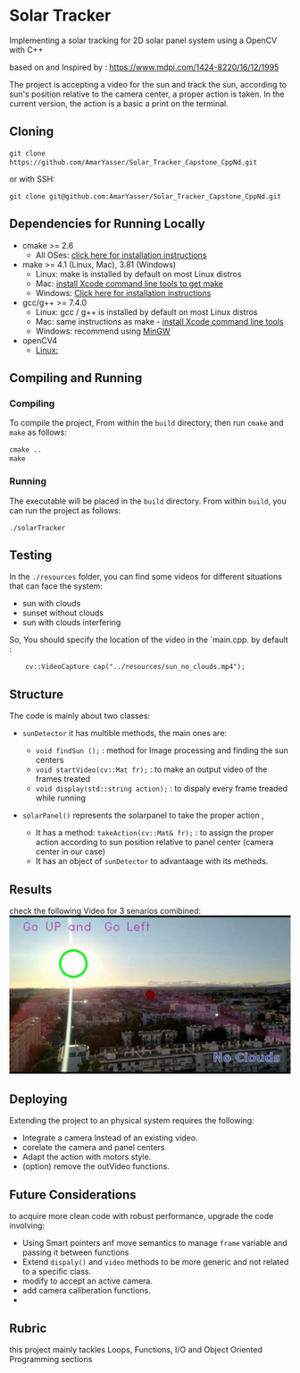 # Solar Tracker

Implementing a solar tracking for 2D solar panel system using a OpenCV with C++

based on and Inspired by : https://www.mdpi.com/1424-8220/16/12/1995

The project is accepting a video for the sun and track the sun,
according to sun's position relative to the camera center, a proper action is taken.
In the current version, the action is a basic a print on the terminal.


## Cloning

```
git clone https://github.com/AmarYasser/Solar_Tracker_Capstone_CppNd.git
```
or with SSH:
```
git clone git@github.com:AmarYasser/Solar_Tracker_Capstone_CppNd.git
```

## Dependencies for Running Locally
* cmake >= 2.6
  * All OSes: [click here for installation instructions](https://cmake.org/install/)
* make >= 4.1 (Linux, Mac), 3.81 (Windows)
  * Linux: make is installed by default on most Linux distros
  * Mac: [install Xcode command line tools to get make](https://developer.apple.com/xcode/features/)
  * Windows: [Click here for installation instructions](http://gnuwin32.sourceforge.net/packages/make.htm)
* gcc/g++ >= 7.4.0
  * Linux: gcc / g++ is installed by default on most Linux distros
  * Mac: same instructions as make - [install Xcode command line tools](https://developer.apple.com/xcode/features/)
  * Windows: recommend using [MinGW](http://www.mingw.org/)
* openCV4 
    * [Linux:](https://docs.opencv.org/trunk/d7/d9f/tutorial_linux_install.html) 

## Compiling and Running

### Compiling
To compile the project, From within the `build` directory, then run `cmake` and `make` as follows:
```
cmake ..
make
```
### Running
The executable will be placed in the `build` directory. From within `build`, you can run the project as follows:
```
./solarTracker
```
## Testing
In the `./resources` folder, you can find some videos for different situations that can face the system:

- sun with clouds 
- sunset without clouds
- sun with clouds interfering

So, You should specify the location of the video in the `main.cpp.
by default :
```
    cv::VideoCapture cap("../resources/sun_no_clouds.mp4");
```

## Structure

The code is mainly about two classes:

- `sunDetector` it has multible methods, the main ones are:
    -  `void findSun ();` :  method for Image processing and finding the sun centers 
    -  `void startVideo(cv::Mat fr);` : to make an output video of the frames treated
    -  `void display(std::string action);` : to dispaly every frame treaded while running
    
- `solarPanel()` represents the solarpanel to take the proper action , 
    - It has a method: `takeAction(cv::Mat& fr);` : to assign the proper action according to sun position relative to panel center (camera center in our case)
    - It has an object of  `sunDetector` to advantaage with its methods.

## Results
check the following Video for 3 senarios comibined:
[![Sun Traking](https://github.com/AmarYasser/Solar_Tracker_Capstone_CppNd/blob/master/SolarTracker.png)](https://www.youtube.com/watch?v=QRLSILizAyQ "Sun Traking")

## Deploying 
Extending the project to an physical system requires the following:
- Integrate a camera Instead of an existing video.
- corelate the camera and panel centers 
- Adapt the action with motors style.
- (option) remove the outVideo functions. 

## Future Considerations

to acquire more clean code with robust performance, upgrade the code involving:

- Using Smart pointers anf move semantics to manage `frame` variable and passing it between functions
- Extend `dispaly()` and `video` methods to be more generic and not related to a specific class.
- modify to accept an active camera.
- add camera caliberation functions.
- 
## Rubric 
this project mainly tackles Loops, Functions, I/O and Object Oriented Programming sections
